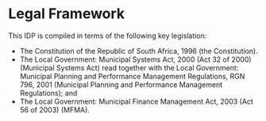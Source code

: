 # Legal Framework

This IDP is compiled in terms of the following key legislation:

* The Constitution of the Republic of South Africa, 1996 (the Constitution).
* The Local Government: Municipal Systems Act, 2000 (Act 32 of 2000) (Municipal Systems Act) read together with the Local Government: Municipal Planning and Performance Management Regulations, RGN 796, 2001 (Municipal Planning and Performance Management Regulations); and
* The Local Government: Municipal Finance Management Act, 2003 (Act 56 of 2003) (MFMA).
